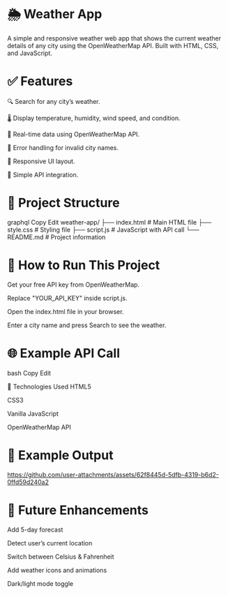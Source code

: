 # 🌦️ Weather App
A simple and responsive weather web app that shows the current weather details of any city using the OpenWeatherMap API. Built with HTML, CSS, and JavaScript.

# ✅ Features
🔍 Search for any city’s weather.

🌡️ Display temperature, humidity, wind speed, and condition.

🔄 Real-time data using OpenWeatherMap API.

🔧 Error handling for invalid city names.

📱 Responsive UI layout.

🔑 Simple API integration.

# 📁 Project Structure
graphql
Copy
Edit
weather-app/
├── index.html     # Main HTML file
├── style.css      # Styling file
├── script.js      # JavaScript with API call
└── README.md      # Project information


# 🚀 How to Run This Project
Get your free API key from OpenWeatherMap.

Replace "YOUR_API_KEY" inside script.js.

Open the index.html file in your browser.

Enter a city name and press Search to see the weather.

# 🌐 Example API Call
bash
Copy
Edit

🔨 Technologies Used
HTML5

CSS3

Vanilla JavaScript

OpenWeatherMap API

# 🔁 Example Output


https://github.com/user-attachments/assets/62f8445d-5dfb-4319-b6d2-0ffd59d240a2




# 🔮 Future Enhancements

Add 5-day forecast

Detect user’s current location

Switch between Celsius & Fahrenheit

Add weather icons and animations

Dark/light mode toggle

